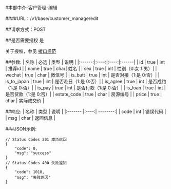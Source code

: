 #本部中介-客户管理-编辑

####URL：/v1/base/customer_manage/edit

##请求方式：POST

##是否需要授权
是

关于授权，参见 [接口规范][1]

##参数:
| 名称 | 必选 | 类型 | 说明 |
|:------:|:----:|:----:|:------|
| id   | true | int | 推荐id |
| name | true | char| 姓名 |
| sex  | true | int | 性别（0:女 1:男）|
| wechat | true | char | 微信号 |
| is_butt | true | int | 是否对接（1:是 0:否）|
| is_to_japan | true | int | 是否赴日（1:是 0:否）|
| is_agree | true | int | 是否成约（1:是 0:否）|
| is_pay  | true | int | 是否付款（1:是 0:否）|
| is_loan | true | int | 是否贷款（1:是 0:否）|
| estate_code | true | char | 房源编号 |
| price | true | char | 实际成交价 |

##响应:
| 名称  | 类型  | 说明 |
|:------- |:----:| --------:|
| code    | int  |  错误代码 |
| msg     | char |  返回信息 |

###JSON示例:
```
// Status Codes 201 成功返回
{
    "code": 0,
    "msg": "success"
}
// Status Codes 400 失败返回
{
    "code": 1010,
    "msg": "失败原因"
}
```
[1]: ../read/auth.html